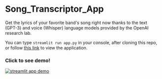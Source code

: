 # Song_Transcriptor_App
Get the lyrics of your favorite band's song right now thanks to the text (GPT-3) and voice (Whisper) language models provided by the OpenAI research lab.

You can type `streamlit run app.py` in your console, after cloning this repo, or follow [this link](https://bartekkrzepkowski-song-transcriptor-app-streamlit-app-e3htiq.streamlitapp.com/) to view the application.

### Click to see demo!

[![streamlit app demo](https://img.youtube.com/vi/5XqY8TUcR0c/0.jpg)](https://www.youtube.com/watch?v=5XqY8TUcR0c)
